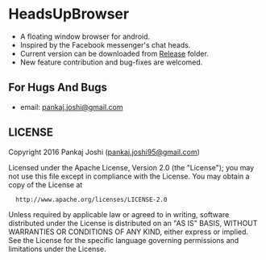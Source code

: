 HeadsUpBrowser
==============


- A floating window browser for android.
- Inspired by the Facebook messenger's chat heads.
- Current version can be downloaded from [Release](https://github.com/PankajHacks/HeadsUpBrowser/tree/master/Release) folder.
- New feature contribution and bug-fixes are welcomed.

For Hugs And Bugs
------------------
- email: pankaj.joshi@gmail.com

LICENSE
-------

  Copyright 2016 Pankaj Joshi (pankaj.joshi95@gmail.com)
 
  Licensed under the Apache License, Version 2.0 (the "License");
  you may not use this file except in compliance with the License.
  You may obtain a copy of the License at
 
      http://www.apache.org/licenses/LICENSE-2.0
 
  Unless required by applicable law or agreed to in writing, software
  distributed under the License is distributed on an "AS IS" BASIS,
  WITHOUT WARRANTIES OR CONDITIONS OF ANY KIND, either express or implied.
  See the License for the specific language governing permissions and
  limitations under the License.
 
